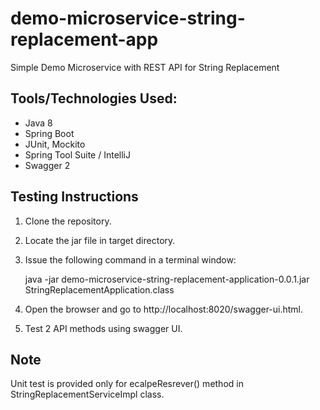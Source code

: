 # demo-microservice-string-replacement-app

Simple Demo Microservice with REST API for String Replacement

## Tools/Technologies Used:

* Java 8
* Spring Boot
* JUnit, Mockito
* Spring Tool Suite / IntelliJ
* Swagger 2

## Testing Instructions

1. Clone the repository.

2. Locate the jar file in target directory.

3. Issue the following command in a terminal window:

    java -jar demo-microservice-string-replacement-application-0.0.1.jar StringReplacementApplication.class
    
4. Open the browser and go to http://localhost:8020/swagger-ui.html.

5. Test 2 API methods using swagger UI.

## Note

Unit test is provided only for ecalpeResrever() method in StringReplacementServiceImpl class.
